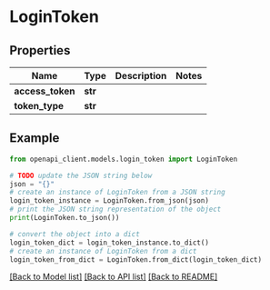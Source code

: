 # LoginToken


## Properties

Name | Type | Description | Notes
------------ | ------------- | ------------- | -------------
**access_token** | **str** |  | 
**token_type** | **str** |  | 

## Example

```python
from openapi_client.models.login_token import LoginToken

# TODO update the JSON string below
json = "{}"
# create an instance of LoginToken from a JSON string
login_token_instance = LoginToken.from_json(json)
# print the JSON string representation of the object
print(LoginToken.to_json())

# convert the object into a dict
login_token_dict = login_token_instance.to_dict()
# create an instance of LoginToken from a dict
login_token_from_dict = LoginToken.from_dict(login_token_dict)
```
[[Back to Model list]](../README.md#documentation-for-models) [[Back to API list]](../README.md#documentation-for-api-endpoints) [[Back to README]](../README.md)



